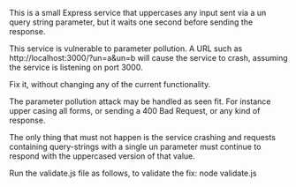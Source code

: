 This is a small Express service that uppercases any input sent via a un query string parameter,
but it waits one second before sending the response.

This service is vulnerable to parameter pollution. A URL such as
http://localhost:3000/?un=a&un=b will cause the service to crash, assuming the service is
listening on port 3000.

Fix it, without changing any of the current functionality.

The parameter pollution attack may be handled as seen fit. For instance upper casing all forms,
or sending a 400 Bad Request, or any kind of response. 

The only thing that must not happen is
the service crashing and requests containing query-strings with a single un parameter must
continue to respond with the uppercased version of that value.

Run the validate.js file as follows, to validate the fix:
node validate.js
